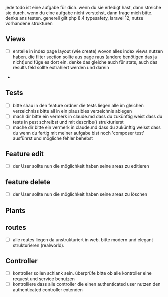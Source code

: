 jede todo ist eine aufgabe für dich. wenn du sie erledigt hast, dann streiche sie durch. wenn du eine aufgabe nicht verstehst, dann frage mich bitte.
denke ans testen. generell gilt php 8.4 typesafety, laravel 12, nutze vorhandene strukturen

## Views

- [ ] erstelle in index page layout (wie create) wovon alles index views nutzen haben. die filter section sollte aus page raus (andere benötigen das ja nicht)und füge es dort ein. denke das gleiche auch für stats, auch das results feld sollte extrahiert werden und darein
- 


## Tests

- [ ] bitte shau in den feature ordner die tests liegen alle im gleichen verzeichniss bitte all in ein plausibles verzeichnis ablegen
- [ ] mach dir bitte ein vermerk in claude.md dass du zukünftig weist dass du tests in pest schreibst und mit describe() strukturierst 
- [ ] mache dir bitte ein vermerk in claude.md dass du zukünftig weisst dass du wenn du fertig mit meiner aufgabe bist noch 'composer test' ausführst und mögliche fehler behebst

## Feature edit
- [ ] der User sollte nun die möglichkeit haben seine areas zu editieren

## feature delete

- [ ] der User sollte nun die möglichkeit haben seine areas zu löschen 

## Plants

## routes

- [ ] alle routes liegen da unstrukturiert in web. bitte modern und elegant strukturieren (realworld). 

## Controller

- [ ] kontroller sollen schlank sein. überprüfe bitte ob alle kontroller eine request und service benutzen 
- [ ] kontrolliere dass alle controller die einen authenticated user nutzen den authenticated controller extenden
